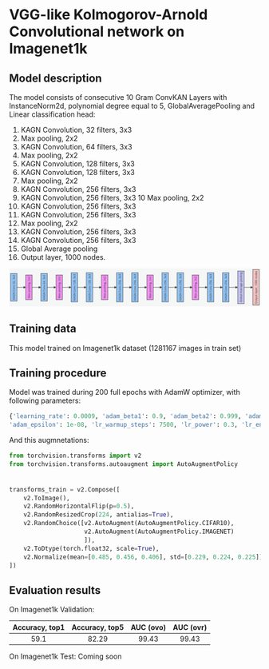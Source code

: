 # VGG-like Kolmogorov-Arnold Convolutional network on  Imagenet1k

## Model description

The model consists of consecutive 10 Gram ConvKAN Layers with InstanceNorm2d, polynomial degree equal to 5, GlobalAveragePooling and Linear classification head:

1. KAGN Convolution, 32 filters, 3x3
2. Max pooling, 2x2
3. KAGN Convolution, 64 filters, 3x3
4. Max pooling, 2x2
5. KAGN Convolution, 128 filters, 3x3
6. KAGN Convolution, 128 filters, 3x3
7. Max pooling, 2x2
8. KAGN Convolution, 256 filters, 3x3
9. KAGN Convolution, 256 filters, 3x3
10 Max pooling, 2x2
11. KAGN Convolution, 256 filters, 3x3
12. KAGN Convolution, 256 filters, 3x3
13. Max pooling, 2x2
14. KAGN Convolution, 256 filters, 3x3
15. KAGN Convolution, 256 filters, 3x3
16. Global Average pooling
17. Output layer, 1000 nodes.

![model image](https://github.com/IvanDrokin/torch-conv-kan/blob/main/assets/vgg_kagn_11_v2.png?raw=true)

## Training data
This model trained on Imagenet1k dataset (1281167 images in train set)

## Training procedure

Model was trained during 200 full epochs with AdamW optimizer, with following parameters:
```python
{'learning_rate': 0.0009, 'adam_beta1': 0.9, 'adam_beta2': 0.999, 'adam_weight_decay': 5e-06,
'adam_epsilon': 1e-08, 'lr_warmup_steps': 7500, 'lr_power': 0.3, 'lr_end': 1e-07, 'set_grads_to_none': False}
```
And this augmnetations:
```python
from torchvision.transforms import v2
from torchvision.transforms.autoaugment import AutoAugmentPolicy


transforms_train = v2.Compose([
    v2.ToImage(),
    v2.RandomHorizontalFlip(p=0.5),
    v2.RandomResizedCrop(224, antialias=True),
    v2.RandomChoice([v2.AutoAugment(AutoAugmentPolicy.CIFAR10),
                     v2.AutoAugment(AutoAugmentPolicy.IMAGENET)
                     ]),
    v2.ToDtype(torch.float32, scale=True),
    v2.Normalize(mean=[0.485, 0.456, 0.406], std=[0.229, 0.224, 0.225]),
])
```

## Evaluation results

On Imagenet1k Validation:

| Accuracy, top1 | Accuracy, top5 | AUC (ovo) | AUC (ovr) |
|:--------------:|:--------------:|:---------:|:---------:|
|      59.1      |      82.29     |   99.43   |   99.43   |

On Imagenet1k Test:
Coming soon